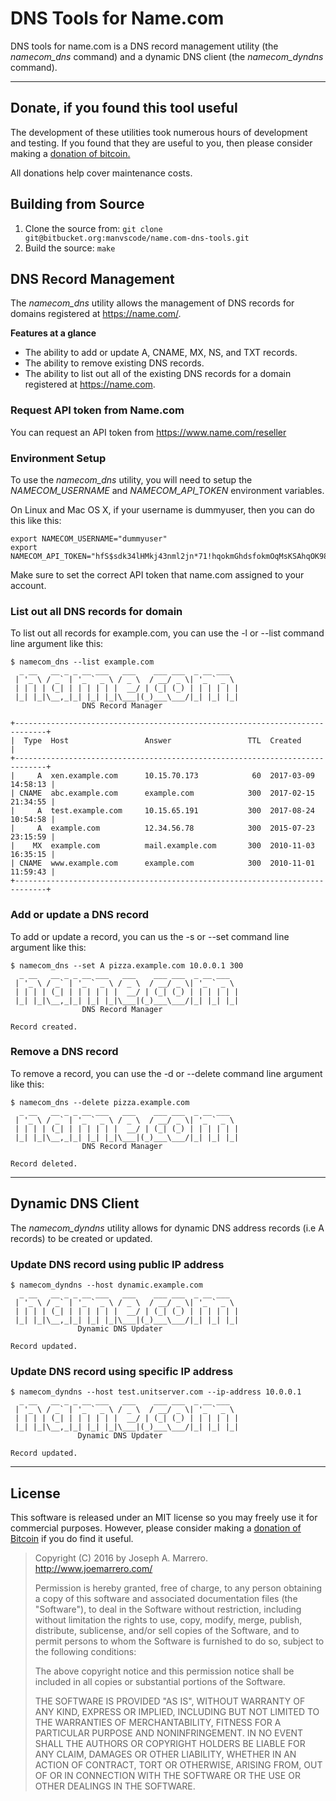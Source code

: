 # DNS Tools for Name.com

DNS tools for name.com is a DNS record management utility (the _namecom_dns_ command) and a dynamic DNS client (the _namecom_dyndns_ command).

----------

## Donate, if you found this tool useful

The development of these utilities took numerous hours of development and testing.  If you found that they
are useful to you, then please consider making a [donation of bitcoin.](https://bitpay.com/cart/add?itemId=MkFQg3nj178sM7B2xJdjCf)

All donations help cover maintenance costs.

## Building from Source
1. Clone the source from: ```git clone git@bitbucket.org:manvscode/name.com-dns-tools.git```
2. Build the source: ```make```

## DNS Record Management

The _namecom_dns_ utility allows the management of DNS records for domains registered at https://name.com/.

**Features at a glance**

- The ability to add or update A, CNAME, MX, NS, and TXT records.
- The ability to remove existing DNS records.
- The ability to list out all of the existing DNS records for a domain registered at https://name.com.

### Request API token from Name.com

You can request an API token from https://www.name.com/reseller

### Environment Setup
To use the _namecom_dns_ utility, you will need to setup the _NAMECOM_USERNAME_ and _NAMECOM_API_TOKEN_ environment variables.

On Linux and Mac OS X, if your username is dummyuser, then you can do this like this:
```
export NAMECOM_USERNAME="dummyuser"
export NAMECOM_API_TOKEN="hfS$sdk34lHMkj43nml2jn*71!hqokmGhdsfokmOqMsKSAhqOK98FMMASOOIQM"
```
Make sure to set the correct API token that name.com assigned to your account.

### List out all DNS records for domain
To list out all records for example.com, you can use the -l or --list command line argument like this:
```
$ namecom_dns --list example.com
  _ __   __ _ _ __ ___   ___    ___ ___  _ __ ___
 | '_ \ / _` | '_ ` _ \ / _ \  / __/ _ \| '_ ` _ \
 | | | | (_| | | | | | |  __/ | (_| (_) | | | | | |
 |_| |_|\__,_|_| |_| |_|\___|(_)___\___/|_| |_| |_|
                DNS Record Manager

+-----------------------------------------------------------------------------+
|  Type  Host                 Answer                 TTL  Created             |
+-----------------------------------------------------------------------------+
|     A  xen.example.com      10.15.70.173            60  2017-03-09 14:58:13 |
| CNAME  abc.example.com      example.com            300  2017-02-15 21:34:55 |
|     A  test.example.com     10.15.65.191           300  2017-08-24 10:54:58 |
|     A  example.com          12.34.56.78            300  2015-07-23 23:15:59 |
|    MX  example.com          mail.example.com       300  2010-11-03 16:35:15 |
| CNAME  www.example.com      example.com            300  2010-11-01 11:59:43 |
+-----------------------------------------------------------------------------+
```

### Add or update a DNS record
To add or update a record, you can us the -s or --set command line argument like this:
```
$ namecom_dns --set A pizza.example.com 10.0.0.1 300
  _ __   __ _ _ __ ___   ___    ___ ___  _ __ ___
 | '_ \ / _` | '_ ` _ \ / _ \  / __/ _ \| '_ ` _ \
 | | | | (_| | | | | | |  __/ | (_| (_) | | | | | |
 |_| |_|\__,_|_| |_| |_|\___|(_)___\___/|_| |_| |_|
                DNS Record Manager

Record created.
```
### Remove a DNS record
To remove a record, you can use the -d or --delete command line argument like this:

```
$ namecom_dns --delete pizza.example.com
  _ __   __ _ _ __ ___   ___    ___ ___  _ __ ___
 | '_ \ / _` | '_ ` _ \ / _ \  / __/ _ \| '_ ` _ \
 | | | | (_| | | | | | |  __/ | (_| (_) | | | | | |
 |_| |_|\__,_|_| |_| |_|\___|(_)___\___/|_| |_| |_|
                DNS Record Manager

Record deleted.
```

----------

## Dynamic DNS Client

The _namecom_dyndns_ utility allows for dynamic DNS address records (i.e A records) to be created or updated.

### Update DNS record using public IP address
```
$ namecom_dyndns --host dynamic.example.com
  _ __   __ _ _ __ ___   ___    ___ ___  _ __ ___
 | '_ \ / _` | '_ ` _ \ / _ \  / __/ _ \| '_ ` _ \
 | | | | (_| | | | | | |  __/ | (_| (_) | | | | | |
 |_| |_|\__,_|_| |_| |_|\___|(_)___\___/|_| |_| |_|
               Dynamic DNS Updater

Record updated.
```
### Update DNS record using specific IP address
```
$ namecom_dyndns --host test.unitserver.com --ip-address 10.0.0.1
  _ __   __ _ _ __ ___   ___    ___ ___  _ __ ___
 | '_ \ / _` | '_ ` _ \ / _ \  / __/ _ \| '_ ` _ \
 | | | | (_| | | | | | |  __/ | (_| (_) | | | | | |
 |_| |_|\__,_|_| |_| |_|\___|(_)___\___/|_| |_| |_|
               Dynamic DNS Updater

Record updated.
```

----------



License
-------------
This software is released under an MIT license so you may freely use it for commercial purposes.  However,
please consider making a [donation of Bitcoin](https://bitpay.com/cart/add?itemId=MkFQg3nj178sM7B2xJdjCf)
if you do find it useful.

> Copyright (C) 2016 by Joseph A. Marrero. http://www.joemarrero.com/
> 
> Permission is hereby granted, free of charge, to any person obtaining a copy
> of this software and associated documentation files (the "Software"), to deal
> in the Software without restriction, including without limitation the rights
> to use, copy, modify, merge, publish, distribute, sublicense, and/or sell
> copies of the Software, and to permit persons to whom the Software is
> furnished to do so, subject to the following conditions:
> 
> The above copyright notice and this permission notice shall be included in
> all copies or substantial portions of the Software.
>   
> THE SOFTWARE IS PROVIDED "AS IS", WITHOUT WARRANTY OF ANY KIND, EXPRESS OR
> IMPLIED, INCLUDING BUT NOT LIMITED TO THE WARRANTIES OF MERCHANTABILITY,
> FITNESS FOR A PARTICULAR PURPOSE AND NONINFRINGEMENT. IN NO EVENT SHALL THE
> AUTHORS OR COPYRIGHT HOLDERS BE LIABLE FOR ANY CLAIM, DAMAGES OR OTHER
> LIABILITY, WHETHER IN AN ACTION OF CONTRACT, TORT OR OTHERWISE, ARISING FROM,
> OUT OF OR IN CONNECTION WITH THE SOFTWARE OR THE USE OR OTHER DEALINGS IN
> THE SOFTWARE.

